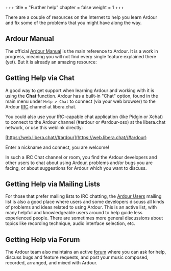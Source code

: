 +++
title = "Further help"
chapter = false
weight = 1
+++

There are a couple of resources on the Internet to help you learn Ardour and
fix some of the problems that you might have along the way.

## Ardour Manual

The official [Ardour Manual](http://manual.ardour.org/) is the main reference to Ardour. It is a work in progress, meaning you will not find every single feature explained there (yet). But it is already an amazing resource:

## Getting Help via Chat

A good way to get support when learning Ardour and working with it is using the
**Chat** function. Ardour has a built-in "Chat" option, found in the main menu
under `Help > Chat` to connect (via your web browser) to the Ardour
[IRC](http://en.wikipedia.org/wiki/IRC) channel at libera.chat.

You could also use your IRC-capable chat application (like Pidgin or Xchat) to
connect to the Ardour channel (\#ardour or \#ardour-osx) at the libera.chat
network, or use this weblink directly:

[https://web.libera.chat//#ardour](https://web.libera.chat//#ardour)

Enter a nickname and connect, you are welcome!

In such a IRC Chat channel or room, you find the Ardour developers and other
users to chat about using Ardour, problems and/or bugs you are facing, or about
suggestions for Ardour which you want to discuss.

## Getting Help via Mailing Lists

For those that prefer mailing lists to IRC chatting, the [Ardour
Users](http://lists.ardour.org/listinfo.cgi/ardour-users-ardour.org%20) mailing
list is also a good place where users and some developers discuss all kinds of
problems and ideas related to using Ardour. This is an active list, with many
helpful and knowledgeable users around to help guide less experienced people.
There are sometimes more general discussions about topics like recording
technique, audio interface selection, etc.

## Getting Help via Forum

The Ardour team also maintains an active [forum](https://discourse.ardour.org/)
where you can ask for help, discuss bugs and feature requests, and post your
music composed, recorded, arranged, and mixed with Ardour.

